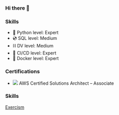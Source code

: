 ### Hi there 👋

<!--
**GaetanLhoest/GaetanLhoest** is a ✨ _special_ ✨ repository because its `README.md` (this file) appears on your GitHub profile.

Here are some ideas to get you started:

- 🔭 I’m currently working on ...
- 🌱 I’m currently learning ...
- 👯 I’m looking to collaborate on ...
- 🤔 I’m looking for help with ...
- 💬 Ask me about ...
- 📫 How to reach me: ...
- 😄 Pronouns: ...
- ⚡ Fun fact: ...
-->
### Skills
- 🐍 Python level: Expert 
- 💿 SQL level: Medium
- ⛓️ DV level: Medium
- 🤖 CI/CD level: Expert
- 🐳 Docker level: Expert
 
 ### Certifications
 - ![](https://a0.awsstatic.com/libra-css/images/site/fav/favicon.ico) AWS Certified Solutions Architect – Associate
 
 ### Skills
 [Exercism](https://exercism.org/profiles/GaetanLhoest)
